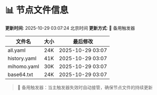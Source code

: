 # 📊 节点文件信息

**更新时间**: 2025-10-29 03:07:24 北京时间
**更新方式**: 🔄 备用触发器

| 文件名 | 大小 | 最后修改 |
|--------|------|----------|
| all.yaml | 24K | 2025-10-29 03:07 |
| history.yaml | 41K | 2025-10-29 03:07 |
| mihomo.yaml | 30K | 2025-10-29 03:07 |
| base64.txt | 24K | 2025-10-29 03:07 |

> 🔄 备用触发器：当主触发器失效时自动接管，确保节点文件的持续更新
